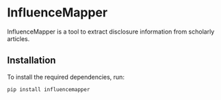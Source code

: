# InfluenceMapper

InfluenceMapper is a tool to extract disclosure information from scholarly articles.

## Installation

To install the required dependencies, run:

```bash
pip install influencemapper
```